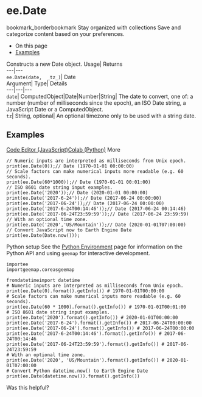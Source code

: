  
#  ee.Date 
bookmark_borderbookmark Stay organized with collections  Save and categorize content based on your preferences.
  * On this page
  * [Examples](https://developers.google.com/earth-engine/apidocs/ee-date#examples)


Constructs a new Date object. 
Usage| Returns  
---|---  
`ee.Date(date,  _tz_)`| Date  
Argument| Type| Details  
---|---|---  
`date`| ComputedObject|Date|Number|String| The date to convert, one of: a number (number of milliseconds since the epoch), an ISO Date string, a JavaScript Date or a ComputedObject.  
`tz`| String, optional| An optional timezone only to be used with a string date.  
## Examples
[Code Editor (JavaScript)](https://developers.google.com/earth-engine/apidocs/ee-date#code-editor-javascript-sample)[Colab (Python)](https://developers.google.com/earth-engine/apidocs/ee-date#colab-python-sample) More
```
// Numeric inputs are interpreted as milliseconds from Unix epoch.
print(ee.Date(0));// Date (1970-01-01 00:00:00)
// Scale factors can make numerical inputs more readable (e.g. 60 seconds).
print(ee.Date(60*1000));// Date (1970-01-01 00:01:00)
// ISO 8601 date string input examples.
print(ee.Date('2020'));// Date (2020-01-01 00:00:00)
print(ee.Date('2017-6-24'));// Date (2017-06-24 00:00:00)
print(ee.Date('2017-06-24'));// Date (2017-06-24 00:00:00)
print(ee.Date('2017-6-24T00:14:46'));// Date (2017-06-24 00:14:46)
print(ee.Date('2017-06-24T23:59:59'));// Date (2017-06-24 23:59:59)
// With an optional time zone.
print(ee.Date('2020','US/Mountain'));// Date (2020-01-01T07:00:00)
// Convert JavaScript now to Earth Engine Date
print(ee.Date(Date.now()));
```
Python setup
See the [ Python Environment](https://developers.google.com/earth-engine/guides/python_install) page for information on the Python API and using `geemap` for interactive development.
```
importee
importgeemap.coreasgeemap
```
```
fromdatetimeimport datetime
# Numeric inputs are interpreted as milliseconds from Unix epoch.
print(ee.Date(0).format().getInfo()) # 1970-01-01T00:00:00
# Scale factors can make numerical inputs more readable (e.g. 60 seconds).
print(ee.Date(60 * 1000).format().getInfo()) # 1970-01-01T00:01:00
# ISO 8601 date string input examples.
print(ee.Date('2020').format().getInfo()) # 2020-01-01T00:00:00
print(ee.Date('2017-6-24').format().getInfo()) # 2017-06-24T00:00:00
print(ee.Date('2017-06-24').format().getInfo()) # 2017-06-24T00:00:00
print(ee.Date('2017-6-24T00:14:46').format().getInfo()) # 2017-06-24T00:14:46
print(ee.Date('2017-06-24T23:59:59').format().getInfo()) # 2017-06-24T23:59:59
# With an optional time zone.
print(ee.Date('2020', 'US/Mountain').format().getInfo()) # 2020-01-01T07:00:00
# Convert Python datetime.now() to Earth Engine Date
print(ee.Date(datetime.now()).format().getInfo())
```

Was this helpful?
